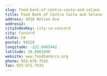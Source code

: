 ```yaml
---
slug: food-bank-of-contra-costa-and-solano
title: Food Bank of Contra Costa and Solano
address: 4010 Nelson Ave
address2: 
cityIndexKey: city-ca-concord
city: Concord
state: CA
postal: 94520
longitude: -122.0465442
latitude: 38.0061049
website: www.foodbankccs.org
phone: 925-676-7543
fax: 925-671-7933
---
```

